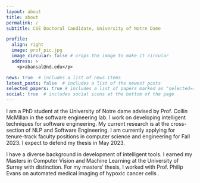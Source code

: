 ```yaml
---
layout: about
title: about
permalink: /
subtitle: CSE Doctoral Candidate, University of Notre Dame

profile:
  align: right
  image: prof_pic.jpg
  image_circular: false # crops the image to make it circular
  address: >
    <p>abansal@nd.edu</p>

news: true  # includes a list of news items
latest_posts: false  # includes a list of the newest posts
selected_papers: true # includes a list of papers marked as "selected={true}"
social: true  # includes social icons at the bottom of the page
---
```


I am a PhD student at the University of Notre dame advised by Prof. Collin McMillan in the software engineering lab. I work on developing intelligent techniques for software engineering. My current research is at the cross-section of NLP and Software Engineering. I am currently applying for tenure-track faculty positions in computer science and engineering for Fall 2023. I expect to defend my thesis in May 2023.

I have a diverse background in development of intelligent tools. I earned my Masters in Computer Vision and Machine Learning at the University of Surrey with distinction. For my masters’ thesis, I worked with Prof. Philip Evans  on automated medical imaging of hypoxic cancer cells .

